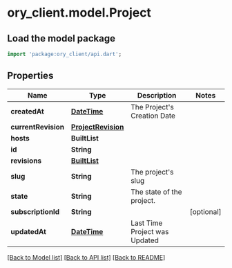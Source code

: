 # ory_client.model.Project

## Load the model package
```dart
import 'package:ory_client/api.dart';
```

## Properties
Name | Type | Description | Notes
------------ | ------------- | ------------- | -------------
**createdAt** | [**DateTime**](DateTime.md) | The Project's Creation Date | 
**currentRevision** | [**ProjectRevision**](ProjectRevision.md) |  | 
**hosts** | **BuiltList<String>** |  | 
**id** | **String** |  | 
**revisions** | [**BuiltList<ProjectRevision>**](ProjectRevision.md) |  | 
**slug** | **String** | The project's slug | 
**state** | **String** | The state of the project. | 
**subscriptionId** | **String** |  | [optional] 
**updatedAt** | [**DateTime**](DateTime.md) | Last Time Project was Updated | 

[[Back to Model list]](../README.md#documentation-for-models) [[Back to API list]](../README.md#documentation-for-api-endpoints) [[Back to README]](../README.md)


